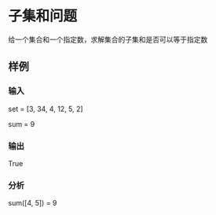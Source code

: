 # 子集和问题
给一个集合和一个指定数，求解集合的子集和是否可以等于指定数
## 样例
### 输入
set = [3, 34, 4, 12, 5, 2]

sum = 9
### 输出
True
### 分析
sum([4, 5]) = 9

